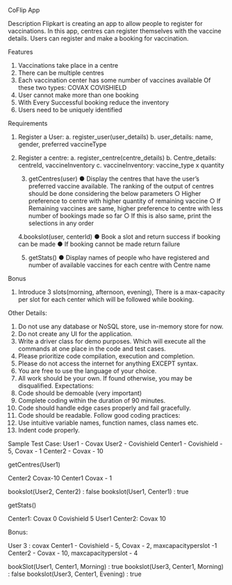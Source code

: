 CoFlip App

Description
Flipkart is creating an app to allow people to register for vaccinations. In this app, centres can register themselves with the vaccine details. Users can register and make a booking for vaccination.

Features
1.	Vaccinations take place in a centre
2.	There can be multiple centres
3.	Each vaccination center has some number of vaccines available
Of these two types:
	COVAX 
COVISHIELD
4.	User cannot make more than one booking
5.	With Every Successful booking reduce the inventory
6.	Users need to be uniquely identified

Requirements
1.	Register a User:
a.	register_user(user_details) 
b.	user_details: name, gender, preferred vaccineType
2.	Register a centre:
a.	register_centre(centre_details)
b.	Centre_details: centreId, vaccineInventory
c.	vaccineInventory: vaccine_type x quantity
    
      3. getCentres(user)
●	Display the centres that have the user’s preferred vaccine available. The ranking of the output of centres should be done considering the below parameters
○	Higher preference to centre with higher quantity of remaining vaccine
○	If Remaining vaccines are same, higher preference to centre with less number of bookings made so far
○	If this is also same, print the selections in any order
   
     4.bookslot(user, centerId)
●	Book a slot and return success if booking can be made
●	If booking cannot be made return failure

     5. getStats()
●	Display names of people who have registered and number of available vaccines for each centre with Centre name

Bonus
1. Introduce 3 slots(morning, afternoon, evening), There is a max-capacity per slot for each center which will be followed while booking.

Other Details:
1.	Do not use any database or NoSQL store, use in-memory store for now. 
2.	Do not create any UI for the application.
3.	Write a driver class for demo purposes. Which will execute all the commands at one place in the code and test cases.
4.	Please prioritize code compilation, execution and completion.
5.	Please do not access the internet for anything EXCEPT syntax.
6.	You are free to use the language of your choice.
7.	All work should be your own. If found otherwise, you may be disqualified.
Expectations:
1.	Code should be demoable (very important)
2.	Complete coding within the duration of 90 minutes.
3.	Code should handle edge cases properly and fail gracefully.
4.	Code should be readable. Follow good coding practices:
5.	Use intuitive variable names, function names, class names etc.
6.	Indent code properly.

Sample Test Case:
User1 - Covax
User2 - Covishield
Center1 - Covishield - 5, Covax - 1
Center2 - Covax - 10


getCentres(User1)

Center2  Covax-10
Center1  Covax - 1

bookslot(User2, Center2) : false
bookslot(User1, Center1) : true

getStats()

Center1:
	Covax 0 Covishield 5
            User1
Center2: 
Covax 10



Bonus:

User 3 : covax
Center1 - Covishield - 5, Covax - 2, maxcapacityperslot -1
Center2 - Covax - 10, maxcapacityperslot - 4


bookSlot(User1, Center1, Morning) : true
bookslot(User3, Center1, Morning) : false
bookslot(User3, Center1, Evening) : true

